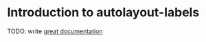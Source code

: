 # Introduction to autolayout-labels

TODO: write [great documentation](http://jacobian.org/writing/great-documentation/what-to-write/)
